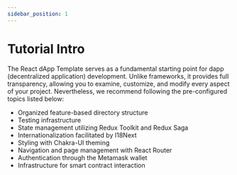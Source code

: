 ```yaml
---
sidebar_position: 1
---
```


# Tutorial Intro

The React dApp Template serves as a fundamental starting point for dapp (decentralized application) development. Unlike frameworks, it provides full transparency, allowing you to examine, customize, and modify every aspect of your project. Nevertheless, we recommend following the pre-configured topics listed below:

- Organized feature-based directory structure
- Testing infrastructure
- State management utilizing Redux Toolkit and Redux Saga
- Internationalization facilitated by I18Next
- Styling with Chakra-UI theming
- Navigation and page management with React Router
- Authentication through the Metamask wallet
- Infrastructure for smart contract interaction
